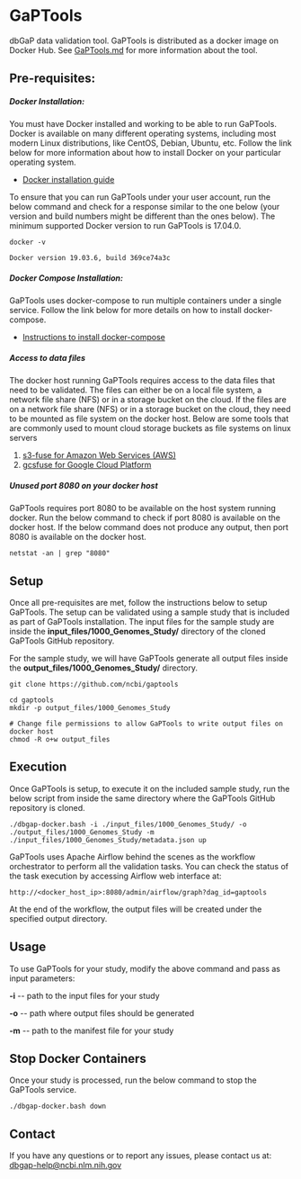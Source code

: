 # GaPTools
dbGaP data validation tool. GaPTools is distributed as a docker image on Docker Hub. See [GaPTools.md](GaPTools.md) for more information about the tool.

## Pre-requisites:

##### Docker Installation:

You must have Docker installed and working to be able to run GaPTools. Docker is available on many different operating systems, including most modern Linux distributions, like CentOS, Debian, Ubuntu, etc. 
Follow the link below for more information about how to install Docker on your particular operating system. 

* [Docker installation guide](https://docs.docker.com/engine/install/#supported-platforms)

To ensure that you can run GaPTools under your user account, run the below command and check for a response similar to the one below (your version and build numbers might be different than the ones below). 
The minimum supported Docker version to run GaPTools is 17.04.0.  

```
docker -v

Docker version 19.03.6, build 369ce74a3c
```
##### Docker Compose Installation:

GaPTools uses docker-compose to run multiple containers under a single service. Follow the link below for more details on how to install docker-compose.
* [Instructions to install docker-compose](https://docs.docker.com/compose/install/#install-compose)
    
##### Access to data files

The docker host running GaPTools requires access to the data files that need to be validated. The files can either be on a local file system, a network file share (NFS) or in a storage bucket on the cloud. If the files are on a network file share (NFS) or in a storage bucket on the cloud, they need to be mounted as file system on the docker host. 
Below are some tools that are commonly used to mount cloud storage buckets as file systems on linux servers

1) [s3-fuse for Amazon Web Services (AWS)](https://github.com/s3fs-fuse/s3fs-fuse)
1) [gcsfuse for Google Cloud Platform](https://github.com/GoogleCloudPlatform/gcsfuse/)


##### Unused port 8080 on your docker host

GaPTools requires port 8080 to be available on the host system running docker. Run the below command to check if port 8080 is available on the docker host. 
If the below command does not produce any output, then port 8080 is available on the docker host.
```
netstat -an | grep "8080"
```

## Setup

Once all pre-requisites are met, follow the instructions below to setup GaPTools. The setup can be validated using a sample study that is included as part of GaPTools installation. 
The input files for the sample study are inside the __input_files/1000_Genomes_Study/__ directory of the cloned GaPTools GitHub repository.

For the sample study, we will have GaPTools generate all output files inside the __output_files/1000_Genomes_Study/__ directory.
```
git clone https://github.com/ncbi/gaptools

cd gaptools
mkdir -p output_files/1000_Genomes_Study

# Change file permissions to allow GaPTools to write output files on docker host
chmod -R o+w output_files
```

## Execution

Once GaPTools is setup, to execute it on the included sample study, run the below script from inside the same directory where the GaPTools GitHub repository is cloned. 
```
./dbgap-docker.bash -i ./input_files/1000_Genomes_Study/ -o ./output_files/1000_Genomes_Study -m ./input_files/1000_Genomes_Study/metadata.json up
```

GaPTools uses Apache Airflow behind the scenes as the workflow orchestrator to perform all the validation tasks. You can check the status of the task execution by accessing Airflow web interface at:

```
http://<docker_host_ip>:8080/admin/airflow/graph?dag_id=gaptools
```  

At the end of the workflow, the output files will be created under the specified output directory.
## Usage

To use GaPTools for your study, modify the above command and pass as input parameters:

__-i__ -- path to the input files for your study

__-o__ -- path where output files should be generated

__-m__ -- path to the manifest file for your study

## Stop Docker Containers

Once your study is processed, run the below command to stop the GaPTools service.
```
./dbgap-docker.bash down
```

## Contact
If you have any questions or to report any issues, please contact us at: [dbgap-help@ncbi.nlm.nih.gov](dbgap-help@ncbi.nlm.nih.gov)
